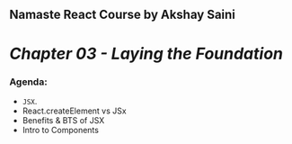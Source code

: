 ## Namaste React Course by Akshay Saini

# _Chapter 03 - Laying the Foundation_

### Agenda:

- `JSX`.
- React.createElement vs JSx
- Benefits & BTS of JSX
- Intro to Components
